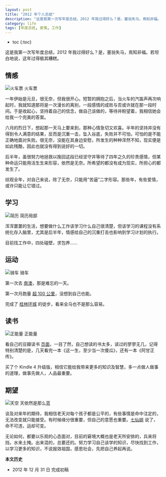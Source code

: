 ```yaml
---
layout: post
title: "2012 年个人总结"
description: "这是我第一次写年度总结，2012 年我过得好么？是，塞翁失马，焉知非福。若坦白地说，这年过得极其糟糕。"
category: life
tags: [年度总结, 爱情, 工作]
---
```


* toc
{:toc}

这是我第一次写年度总结，2012 年我过得好么？是，塞翁失马，焉知非福。若坦白地说，这年过得极其糟糕。

## 情感

![火车票]({{site.IMG_PATH}}/2012-personal-review-01.jpg_640)
火车票

一年伊始是元旦，很无奈，但我很开心。短暂的拥抱之后，当火车的汽笛声再次响起时，我就知道那将是一次漫长的离别，一段感情的成败与否或许就在那一段时间。于是收起心，坚持着自己的信念，做自己该做的，等待并盼望着，我相信她会给我一个完美的答案。

六月的烈日下，想起那一天马上要来到，那种心情急切又欢喜。半年的坚持并没有得到令人满意的结果，反而是沉重一击，坠入谷底，失败并不可怕，可怕的是不能正确地面对失败。很无奈，没能在其身边安慰，所发生的种种浑然不知，现实便是如此残酷，因此也就没有得到说好的一切。

后半年，虽很努力地拯救以挽回这段已经坚守并等待了四年之久的珍贵感情，但某种命运只能用活生生来形容，依然是无奈。所希望的都没有成为现实，所担心的都发生了。

综观全年，对自己来说，除了无奈，只能用“苦逼”二字形容。那些年，有些爱情，或许只能让它错过。

## 学习

![简历]({{site.IMG_PATH}}/2012-personal-review-02.png)
简历局部

浑浑噩噩的生活，想要做什么工作该学习什么自己很清楚，但该学习的课程没有系统化存入脑里，尤其是后半年，情感给自己的沉重打击也影响到学习计划的执行。

目前找工作中，四处碰壁，求包养……

## 运动

![骑车]({{site.IMG_PATH}}/2012-personal-review-02.jpg_640)
骑车

第一次去 [南澳](travel-in-nanao.html)，那是难忘的一天。

第一次月跑量 [超 100 公里](running-notes-in-september.html)，没想到自己也能。

完成了 [桂林环城](hiking-along-the-ring-road-of-guilin.html) 的徒步，看来全马也不是那么容易。

## 读书

![正能量]({{site.IMG_PATH}}/2012-personal-review-03.jpg_640)
正能量

看自己的豆瓣读书 [页面](http://book.douban.com/people/fooleap)，一目了然，自己想读的书太多，读过的寥寥无几，记得特别清楚的是，几天看完一本《这一生，至少当一次傻瓜》，还有一本《阿甘正传》。

买了个 Kindle 4 升级版，相信它能给我带来更多的知识及智慧，多一点做人做事的道理，做事先做人，人品最重要。

## 期望

![天空]({{site.IMG_PATH}}/2012-personal-review-04.jpg_640)
天依然是那么蓝

谈及对来年的期待，我相信老天对每个孩子都是公平的，有些事情是命中注定的，无法改变就只能接受。有时候缘分很重要，但自己的意愿也重要。[七仙姐](http://v.youku.com/v_show/id_XNTY2NTAwNzY=.html) 说了，命不可违，运却可变。

无论如何，都要以乐观的心态面对，目前的窘境大概也是老天所安排的，兵来将挡，水来土掩。出来混的，总要还的。努力学习自己该学的知识，尽快找到工作，以学习更多的知识，不说报效祖国，感恩社会，先把自己养起再说。

**本文历史**

* 2012 年 12 月 31 日 完成初稿
